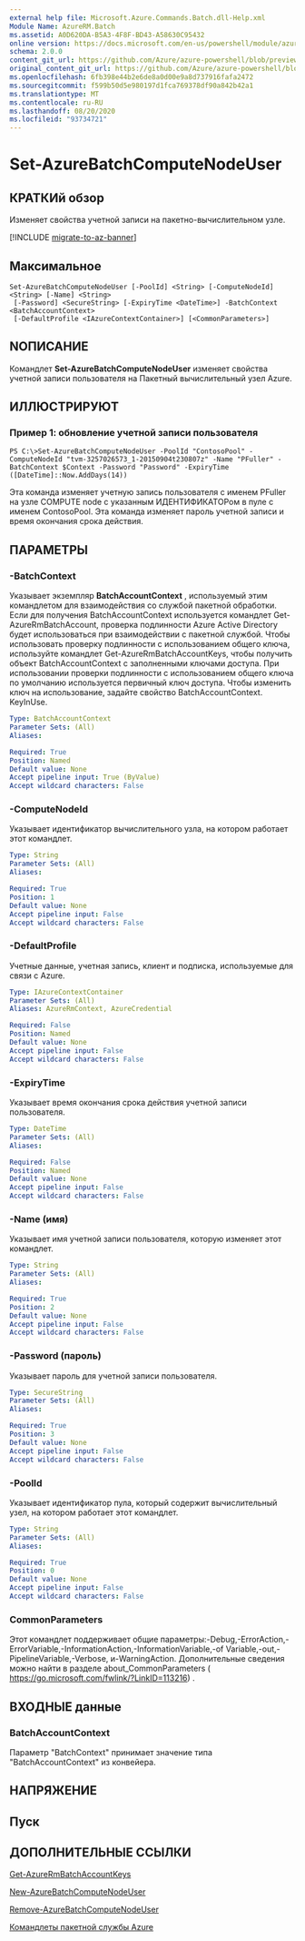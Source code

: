 ```yaml
---
external help file: Microsoft.Azure.Commands.Batch.dll-Help.xml
Module Name: AzureRM.Batch
ms.assetid: A0D620DA-B5A3-4F8F-BD43-A58630C95432
online version: https://docs.microsoft.com/en-us/powershell/module/azurerm.batch/set-azurebatchcomputenodeuser
schema: 2.0.0
content_git_url: https://github.com/Azure/azure-powershell/blob/preview/src/ResourceManager/AzureBatch/Commands.Batch/help/Set-AzureBatchComputeNodeUser.md
original_content_git_url: https://github.com/Azure/azure-powershell/blob/preview/src/ResourceManager/AzureBatch/Commands.Batch/help/Set-AzureBatchComputeNodeUser.md
ms.openlocfilehash: 6fb398e44b2e6de8a0d00e9a8d737916fafa2472
ms.sourcegitcommit: f599b50d5e980197d1fca769378df90a842b42a1
ms.translationtype: MT
ms.contentlocale: ru-RU
ms.lasthandoff: 08/20/2020
ms.locfileid: "93734721"
---
```

# Set-AzureBatchComputeNodeUser

## КРАТКИй обзор
Изменяет свойства учетной записи на пакетно-вычислительном узле.

[!INCLUDE [migrate-to-az-banner](../../includes/migrate-to-az-banner.md)]

## Максимальное

```
Set-AzureBatchComputeNodeUser [-PoolId] <String> [-ComputeNodeId] <String> [-Name] <String>
 [-Password] <SecureString> [-ExpiryTime <DateTime>] -BatchContext <BatchAccountContext>
 [-DefaultProfile <IAzureContextContainer>] [<CommonParameters>]
```

## NОПИСАНИЕ
Командлет **Set-AzureBatchComputeNodeUser** изменяет свойства учетной записи пользователя на Пакетный вычислительный узел Azure.

## ИЛЛЮСТРИРУЮТ

### Пример 1: обновление учетной записи пользователя
```
PS C:\>Set-AzureBatchComputeNodeUser -PoolId "ContosoPool" -ComputeNodeId "tvm-3257026573_1-20150904t230807z" -Name "PFuller" -BatchContext $Context -Password "Password" -ExpiryTime ([DateTime]::Now.AddDays(14))
```

Эта команда изменяет учетную запись пользователя с именем PFuller на узле COMPUTE node с указанным ИДЕНТИФИКАТОРом в пуле с именем ContosoPool.
Эта команда изменяет пароль учетной записи и время окончания срока действия.

## ПАРАМЕТРЫ

### -BatchContext
Указывает экземпляр **BatchAccountContext** , используемый этим командлетом для взаимодействия со службой пакетной обработки.
Если для получения BatchAccountContext используется командлет Get-AzureRmBatchAccount, проверка подлинности Azure Active Directory будет использоваться при взаимодействии с пакетной службой. Чтобы использовать проверку подлинности с использованием общего ключа, используйте командлет Get-AzureRmBatchAccountKeys, чтобы получить объект BatchAccountContext с заполненными ключами доступа. При использовании проверки подлинности с использованием общего ключа по умолчанию используется первичный ключ доступа. Чтобы изменить ключ на использование, задайте свойство BatchAccountContext. KeyInUse.

```yaml
Type: BatchAccountContext
Parameter Sets: (All)
Aliases: 

Required: True
Position: Named
Default value: None
Accept pipeline input: True (ByValue)
Accept wildcard characters: False
```

### -ComputeNodeId
Указывает идентификатор вычислительного узла, на котором работает этот командлет.

```yaml
Type: String
Parameter Sets: (All)
Aliases: 

Required: True
Position: 1
Default value: None
Accept pipeline input: False
Accept wildcard characters: False
```

### -DefaultProfile
Учетные данные, учетная запись, клиент и подписка, используемые для связи с Azure.

```yaml
Type: IAzureContextContainer
Parameter Sets: (All)
Aliases: AzureRmContext, AzureCredential

Required: False
Position: Named
Default value: None
Accept pipeline input: False
Accept wildcard characters: False
```

### -ExpiryTime
Указывает время окончания срока действия учетной записи пользователя.

```yaml
Type: DateTime
Parameter Sets: (All)
Aliases: 

Required: False
Position: Named
Default value: None
Accept pipeline input: False
Accept wildcard characters: False
```

### -Name (имя)
Указывает имя учетной записи пользователя, которую изменяет этот командлет.

```yaml
Type: String
Parameter Sets: (All)
Aliases: 

Required: True
Position: 2
Default value: None
Accept pipeline input: False
Accept wildcard characters: False
```

### -Password (пароль)
Указывает пароль для учетной записи пользователя.

```yaml
Type: SecureString
Parameter Sets: (All)
Aliases: 

Required: True
Position: 3
Default value: None
Accept pipeline input: False
Accept wildcard characters: False
```

### -PoolId
Указывает идентификатор пула, который содержит вычислительный узел, на котором работает этот командлет.

```yaml
Type: String
Parameter Sets: (All)
Aliases: 

Required: True
Position: 0
Default value: None
Accept pipeline input: False
Accept wildcard characters: False
```

### CommonParameters
Этот командлет поддерживает общие параметры:-Debug,-ErrorAction,-ErrorVariable,-InformationAction,-InformationVariable,-of Variable,-out,-PipelineVariable,-Verbose, и-WarningAction. Дополнительные сведения можно найти в разделе about_CommonParameters ( https://go.microsoft.com/fwlink/?LinkID=113216) .

## ВХОДНЫЕ данные

### BatchAccountContext
Параметр "BatchContext" принимает значение типа "BatchAccountContext" из конвейера.

## НАПРЯЖЕНИЕ

## Пуск

## ДОПОЛНИТЕЛЬНЫЕ ССЫЛКИ

[Get-AzureRmBatchAccountKeys](./Get-AzureRmBatchAccountKeys.md)

[New-AzureBatchComputeNodeUser](./New-AzureBatchComputeNodeUser.md)

[Remove-AzureBatchComputeNodeUser](./Remove-AzureBatchComputeNodeUser.md)

[Командлеты пакетной службы Azure](./AzureRM.Batch.md)


